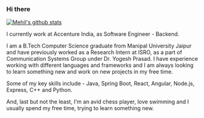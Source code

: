 ### Hi there

[![Mehil's github stats](https://github-readme-stats.vercel.app/api?username=mehilshah6&show_icons=true&theme=radical)]()

I currently work at Accenture India, as Software Engineer - Backend.

I am a B.Tech Computer Science graduate from Manipal University Jaipur and have previously worked as a Research Intern at ISRO, as a part of Communication Systems Group under Dr. Yogesh Prasad. I have experience working with different languages and frameworks and I am always looking to learn something new and work on new projects in my free time.

Some of my key skills include - Java, Spring Boot, React, Angular, Node.js, Express, C++ and Python.

And, last but not the least, I'm an avid chess player, love swimming and I usually spend my free time, trying to learn something new.
